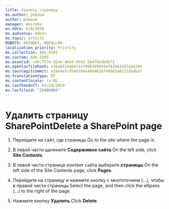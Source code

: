```yaml
---
title: Удалить страницу
ms.author: pebaum
author: pebaum
manager: mnirkhe
ms.date: 6/8/2018
ms.audience: Admin
ms.topic: article
ROBOTS: NOINDEX, NOFOLLOW
localization_priority: Priority
ms.collection: Adm_O365
ms.custom: Adm_O365
ms.assetid: c46c757e-d2e6-46e9-95b2-5b47bb4bd572
ms.openlocfilehash: e3ba051ba68722740838995def42b633d7a2e294
ms.sourcegitcommit: e2864efcfb493b6e46b662b746661a61232bdba7
ms.translationtype: MT
ms.contentlocale: ru-RU
ms.lasthandoff: 01/24/2019
ms.locfileid: "29486065"
---
```

# <a name="delete-a-sharepoint-page"></a><span data-ttu-id="17250-102">Удалить страницу SharePoint</span><span class="sxs-lookup"><span data-stu-id="17250-102">Delete a SharePoint page</span></span>

1. <span data-ttu-id="17250-103">Перейдите на сайт, где страницы.</span><span class="sxs-lookup"><span data-stu-id="17250-103">Go to the site where the page is.</span></span>
    
2. <span data-ttu-id="17250-104">В левой части щелкните **Содержимое сайта**.</span><span class="sxs-lookup"><span data-stu-id="17250-104">On the left side, click **Site Contents**.</span></span>
    
3. <span data-ttu-id="17250-105">В левой части странице контент сайта выберите **страницы**.</span><span class="sxs-lookup"><span data-stu-id="17250-105">On the left side of the Site Contents page, click **Pages**.</span></span>
    
4. <span data-ttu-id="17250-106">Перейдите на страницу и нажмите кнопку с многоточием (...), чтобы в правой части страницы.</span><span class="sxs-lookup"><span data-stu-id="17250-106">Select the page, and then click the ellipses (...) to the right of the page.</span></span>
    
5. <span data-ttu-id="17250-107">Нажмите кнопку **Удалить**.</span><span class="sxs-lookup"><span data-stu-id="17250-107">Click **Delete**.</span></span>
    

